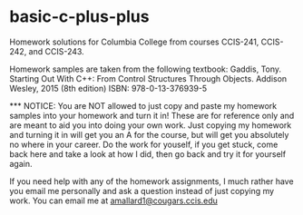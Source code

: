 # basic-c-plus-plus

Homework solutions for Columbia College from courses CCIS-241, CCIS-242, and CCIS-243.

Homework samples are taken from the following textbook:
Gaddis, Tony. 
Starting Out With C++: From Control Structures Through Objects. 
Addison Wesley, 2015 (8th edition) 
ISBN: 978-0-13-376939-5


*** NOTICE: You are NOT allowed to just copy and paste my homework samples into your homework and turn it in! 
These are for reference only and are meant to aid you into doing your own work. Just copying my homework and turning it in will get
you an A for the course, but will get you absolutely no where in your career. Do the work for youself, if you get stuck, come back here and 
take a look at how I did, then go back and try it for yourself again. 

If you need help with any of the homework assignments, I much rather have you email me personally and ask a question instead of just copying my work. You can email me at amallard1@cougars.ccis.edu
